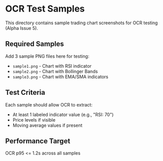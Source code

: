 # OCR Test Samples

This directory contains sample trading chart screenshots for OCR testing (Alpha Issue 5).

## Required Samples

Add 3 sample PNG files here for testing:
- `sample1.png` - Chart with RSI indicator
- `sample2.png` - Chart with Bollinger Bands
- `sample3.png` - Chart with EMA/SMA indicators

## Test Criteria

Each sample should allow OCR to extract:
- At least 1 labeled indicator value (e.g., "RSI: 70")
- Price levels if visible
- Moving average values if present

## Performance Target

OCR p95 <= 1.2s across all samples
